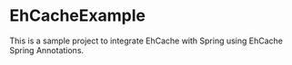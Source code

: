# EhCacheExample
This is a sample project to integrate EhCache with Spring using EhCache Spring Annotations.
